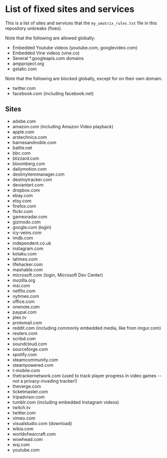 # List of fixed sites and services
This is a list of sites and services that the `my_umatrix_rules.txt` file in this repository unbreaks (fixes).

Note that the following are allowed globally:
- Embedded Youtube videos (youtube.com, googlevideo.com)
- Embedded Vine videos (vine.co)
- Several \*.googleapis.com domains
- ampproject.org
- gstatic.com

Note that the following are blocked globally, except for on their own domain:
- twitter.com
- facebook.com (including facebook.net)

## Sites
- adobe.com
- amazon.com (including Amazon Video playback)
- apple.com
- arstechnica.com
- barnesandnoble.com
- battle.net
- bbc.com
- blizzard.com
- bloomberg.com
- dailymotion.com
- destinyitemmanager.com
- destinytracker.com
- deviantart.com
- dropbox.com
- ebay.com
- etsy.com
- firefox.com
- flickr.com
- gamesradar.com
- gizmodo.com
- google.com (login)
- icy-veins.com
- imdb.com
- independent.co.uk
- instagram.com
- kotaku.com
- latimes.com
- lifehacker.com
- mashable.com
- microsoft.com (login, Microsoft Dev Center)
- mozilla.org
- msi.com
- netflix.com
- nytimes.com
- office.com
- onenote.com
- paypal.com
- plex.tv
- protomail.com
- reddit.com (including commonly embedded media, like from imgur.com)
- reuters.com
- scribd.com
- soundcloud.com
- sourceforge.com
- spotify.com
- steamcommunity.com 
- steampowered.com
- t-mobile.com
- thetrackernetwork.com (used to track player progress in video games -- not a privacy-invading tracker!)
- theverge.com
- ticketmaster.com
- tripadvisor.com
- tumblr.com (including embedded Instagram videos)
- twitch.tv
- twitter.com
- vimeo.com
- visualstudio.com (download)
- wikia.com
- worldofwarcraft.com
- wowhead.com
- wsj.com
- youtube.com
